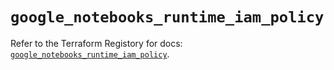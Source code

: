 # `google_notebooks_runtime_iam_policy`

Refer to the Terraform Registory for docs: [`google_notebooks_runtime_iam_policy`](https://registry.terraform.io/providers/hashicorp/google-beta/4.73.1/docs/resources/google_notebooks_runtime_iam_policy).
